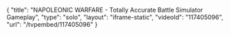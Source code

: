{
    "title": "NAPOLEONIC WARFARE - Totally Accurate Battle Simulator Gameplay",
    "type": "solo",
    "layout": "iframe-static",
    "videoId": "117405096",
    "url": "\/tvpembed\/117405096"
}